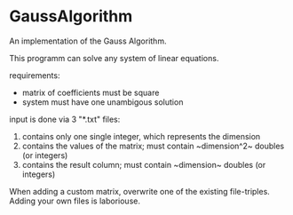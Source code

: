 # GaussAlgorithm
An implementation of the Gauss Algorithm.

This programm can solve any system of linear equations.

requirements:
- matrix of coefficients must be square
- system must have one unambigous solution

input is done via 3 "*.txt" files:
1. contains only one single integer, which represents the dimension
2. contains the values of the matrix; must contain ~dimension^2~ doubles (or integers)
3. contains the result column; must contain ~dimension~ doubles (or integers)

When adding a custom matrix, overwrite one of the existing file-triples.
Adding your own files is laboriouse.
